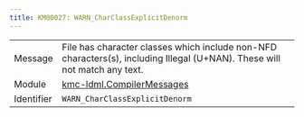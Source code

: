 ```yaml
---
title: KM00027: WARN_CharClassExplicitDenorm
---
```


|            |           |
|------------|---------- |
| Message    | File has character classes which include non\-NFD characters\(s\), including Illegal \(U\+NAN\)\. These will not match any text\. |
| Module     | [kmc-ldml.CompilerMessages](kmc-ldml.compilermessages) |
| Identifier | `WARN_CharClassExplicitDenorm` |


